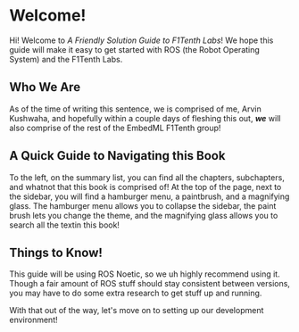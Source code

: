 # Welcome!

Hi! Welcome to *A Friendly Solution Guide to F1Tenth Labs*! We hope this guide will make
it easy to get started with ROS (the Robot Operating System) and the F1Tenth Labs.

## Who We Are

As of the time of writing this sentence, we is comprised of me, Arvin Kushwaha, and hopefully
within a couple days of fleshing this out, _**we**_ will also comprise of the rest of the EmbedML
F1Tenth group!

## A Quick Guide to Navigating this Book
To the left, on the summary list, you can find all the chapters, subchapters, and whatnot
that this book is comprised of! At the top of the page, next to the sidebar, you will find a
hamburger menu, a paintbrush, and a magnifying glass. The hamburger menu allows you to
collapse the sidebar, the paint brush lets you change the theme, and the magnifying glass
allows you to search all the textin this book!

## Things to Know!

This guide will be using ROS Noetic, so we uh highly recommend using it. Though a fair amount of
ROS stuff should stay consistent between versions, you may have to do some extra research to get
stuff up and running.

With that out of the way, let's move on to setting up our development environment!
